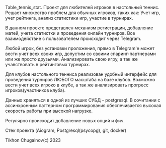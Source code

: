 
Table_tennis_stat.
Проект для любителей игроков в настольный теннис. Решает множество проблем для обычных игроков, таких как: Учет игр,
учет рейтинга, анализ статистики игр, участие в турнирах.

В данном проекте представлен механизм регистрации, добавление матей, учета статистки и проведения онлайн турниров.
Все взаимодействие с пользователем происходит через Telegram. 

Любой игрок, без установки проложения, прямо в Telegram'e может вести учет всех своих игр, допустим со своими спаринг-партнерами
или же просто друзьями. Анализировать свою игру, а так же учавствовать в рейтинговых турнирах.

Для клубов настольного тенниса реализован удобный интерфейс для проведения турниров ЛЮБОГО масштаба на базе клубов.
Возможно вести учет всех игроко в клубе, а так же анализировать прогресс игроков(участников клуба).

Данных храняться в одной из лучших СУБД - postgresql. В сочитании с ассинхронным паттерном программирования обеспечивается высокая скорость работы при 
высокой нагрузке.

Регулярно происходит добавление новых опций и фич. 

Стек проекта (Aiogram, Postgresql(psycopg), git, docker)

Tikhon Chugainov(c) 2023
